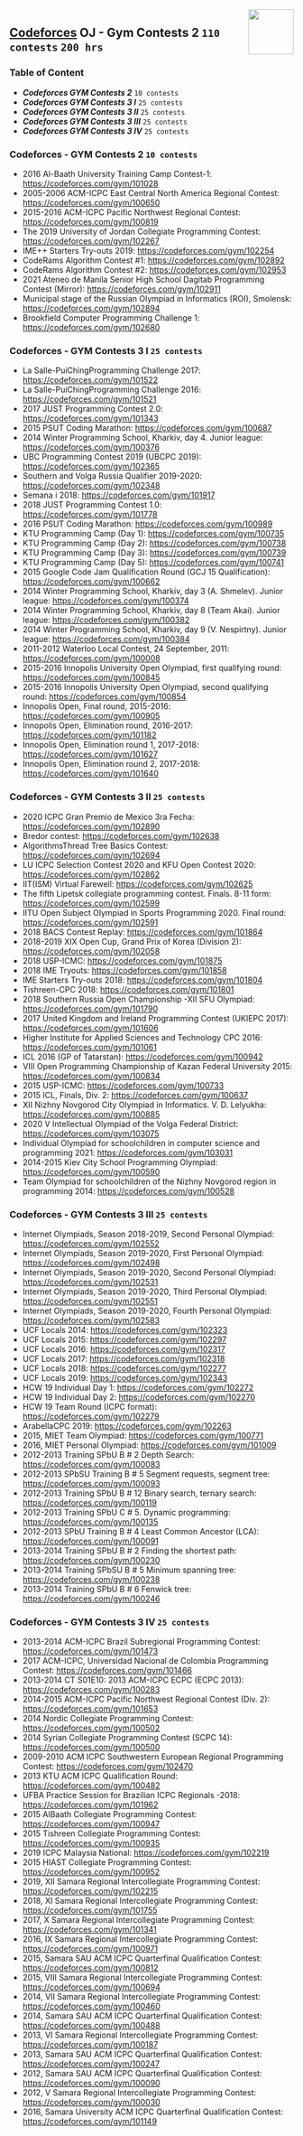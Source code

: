 <img align="right" width="80" height="80" src="https://github.com/cs-MohamedAyman/Problem-Solving-Training/blob/master/online-judges-logos/codeforces.jpg">

## [Codeforces](https://codeforces.com/) OJ - Gym Contests 2 `110 contests` `200 hrs`

### Table of Content

- ***Codeforces GYM Contests 2***     `10 contests`
- ***Codeforces GYM Contests 3 I***   `25 contests`
- ***Codeforces GYM Contests 3 II***  `25 contests`
- ***Codeforces GYM Contests 3 III*** `25 contests`
- ***Codeforces GYM Contests 3 IV***  `25 contests`

### Codeforces - GYM Contests 2 `10 contests`

- 2016 Al-Baath University Training Camp Contest-1: https://codeforces.com/gym/101028
- 2005-2006 ACM-ICPC East Central North America Regional Contest: https://codeforces.com/gym/100650
- 2015-2016 ACM-ICPC Pacific Northwest Regional Contest: https://codeforces.com/gym/100819
- The 2019 University of Jordan Collegiate Programming Contest: https://codeforces.com/gym/102267
- IME++ Starters Try-outs 2019: https://codeforces.com/gym/102254
- CodeRams Algorithm Contest #1: https://codeforces.com/gym/102892
- CodeRams Algorithm Contest #2: https://codeforces.com/gym/102953
- 2021 Ateneo de Manila Senior High School Dagitab Programming Contest (Mirror): https://codeforces.com/gym/102911
- Municipal stage of the Russian Olympiad in Informatics (ROI), Smolensk: https://codeforces.com/gym/102894
- Brookfield Computer Programming Challenge 1: https://codeforces.com/gym/102680

### Codeforces -  GYM Contests 3 I `25 contests`

- La Salle-PuiChingProgramming Challenge 2017: https://codeforces.com/gym/101522
- La Salle-PuiChingProgramming Challenge 2016: https://codeforces.com/gym/101521
- 2017 JUST Programming Contest 2.0: https://codeforces.com/gym/101343
- 2015 PSUT Coding Marathon: https://codeforces.com/gym/100687
- 2014 Winter Programming School, Kharkiv, day 4. Junior league: https://codeforces.com/gym/100376
- UBC Programming Contest 2019 (UBCPC 2019): https://codeforces.com/gym/102365
- Southern and Volga Russia Qualifier 2019-2020: https://codeforces.com/gym/102348
- Semana i 2018: https://codeforces.com/gym/101917
- 2018 JUST Programming Contest 1.0: https://codeforces.com/gym/101778
- 2016 PSUT Coding Marathon: https://codeforces.com/gym/100989
- KTU Programming Camp (Day 1): https://codeforces.com/gym/100735
- KTU Programming Camp (Day 2): https://codeforces.com/gym/100738
- KTU Programming Camp (Day 3): https://codeforces.com/gym/100739
- KTU Programming Camp (Day 5): https://codeforces.com/gym/100741
- 2015 Google Code Jam Qualification Round (GCJ 15 Qualification): https://codeforces.com/gym/100662
- 2014 Winter Programming School, Kharkiv, day 3 (A. Shmelev). Junior league: https://codeforces.com/gym/100374
- 2014 Winter Programming School, Kharkiv, day 8 (Team Akai). Junior league: https://codeforces.com/gym/100382
- 2014 Winter Programming School, Kharkiv, day 9 (V. Nespirtny). Junior league: https://codeforces.com/gym/100384
- 2011-2012 Waterloo Local Contest, 24 September, 2011: https://codeforces.com/gym/100008
- 2015-2016 Innopolis University Open Olympiad, first qualifying round: https://codeforces.com/gym/100845
- 2015-2016 Innopolis University Open Olympiad, second qualifying round: https://codeforces.com/gym/100854
- Innopolis Open, Final round, 2015-2016: https://codeforces.com/gym/100905
- Innopolis Open, Elimination round, 2016-2017: https://codeforces.com/gym/101182
- Innopolis Open, Elimination round 1, 2017-2018: https://codeforces.com/gym/101627
- Innopolis Open, Elimination round 2, 2017-2018: https://codeforces.com/gym/101640

### Codeforces -  GYM Contests 3 II `25 contests`

- 2020 ICPC Gran Premio de Mexico 3ra Fecha: https://codeforces.com/gym/102890
- Bredor contest: https://codeforces.com/gym/102638
- AlgorithmsThread Tree Basics Contest: https://codeforces.com/gym/102694
- LU ICPC Selection Contest 2020 and KFU Open Contest 2020: https://codeforces.com/gym/102862
- IIT(ISM) Virtual Farewell: https://codeforces.com/gym/102625
- The fifth Lipetsk collegiate programming contest. Finals. 8-11 form: https://codeforces.com/gym/102599
- IITU Open Subject Olympiad in Sports Programming 2020. Final round: https://codeforces.com/gym/102591
- 2018 BACS Contest Replay: https://codeforces.com/gym/101864
- 2018-2019 XIX Open Cup, Grand Prix of Korea (Division 2): https://codeforces.com/gym/102058
- 2018 USP-ICMC: https://codeforces.com/gym/101875
- 2018 IME Tryouts: https://codeforces.com/gym/101858
- IME Starters Try-outs 2018: https://codeforces.com/gym/101804
- Tishreen-CPC 2018: https://codeforces.com/gym/101801
- 2018 Southern Russia Open Championship -XII SFU Olympiad: https://codeforces.com/gym/101790
- 2017 United Kingdom and Ireland Programming Contest (UKIEPC 2017): https://codeforces.com/gym/101606
- Higher Institute for Applied Sciences and Technology CPC 2016: https://codeforces.com/gym/101061
- ICL 2016 (GP of Tatarstan): https://codeforces.com/gym/100942
- VIII Open Programming Championship of Kazan Federal University 2015: https://codeforces.com/gym/100834
- 2015 USP-ICMC: https://codeforces.com/gym/100733
- 2015 ICL, Finals, Div. 2: https://codeforces.com/gym/100637
- XII Nizhny Novgorod City Olympiad in Informatics. V. D. Lelyukha: https://codeforces.com/gym/100885
- 2020 V Intellectual Olympiad of the Volga Federal District: https://codeforces.com/gym/103075
- Individual Olympiad for schoolchildren in computer science and programming 2021: https://codeforces.com/gym/103031
- 2014-2015 Kiev City School Programming Olympiad: https://codeforces.com/gym/100590
- Team Olympiad for schoolchildren of the Nizhny Novgorod region in programming 2014: https://codeforces.com/gym/100528

### Codeforces -  GYM Contests 3 III `25 contests`

- Internet Olympiads, Season 2018-2019, Second Personal Olympiad: https://codeforces.com/gym/102552
- Internet Olympiads, Season 2019-2020, First Personal Olympiad: https://codeforces.com/gym/102498
- Internet Olympiads, Season 2019-2020, Second Personal Olympiad: https://codeforces.com/gym/102531
- Internet Olympiads, Season 2019-2020, Third Personal Olympiad: https://codeforces.com/gym/102551
- Internet Olympiads, Season 2019-2020, Fourth Personal Olympiad: https://codeforces.com/gym/102583
- UCF Locals 2014: https://codeforces.com/gym/102323
- UCF Locals 2015: https://codeforces.com/gym/102297
- UCF Locals 2016: https://codeforces.com/gym/102317
- UCF Locals 2017: https://codeforces.com/gym/102318
- UCF Locals 2018: https://codeforces.com/gym/102277
- UCF Locals 2019: https://codeforces.com/gym/102343
- HCW 19 Individual Day 1: https://codeforces.com/gym/102272
- HCW 19 Individual Day 2: https://codeforces.com/gym/102270
- HCW 19 Team Round (ICPC format): https://codeforces.com/gym/102279
- ArabellaCPC 2019: https://codeforces.com/gym/102263
- 2015, MIET Team Olympiad: https://codeforces.com/gym/100771
- 2016, MIET Personal Olympiad: https://codeforces.com/gym/101009
- 2012-2013 Training SPbU B # 2 Depth Search: https://codeforces.com/gym/100083
- 2012-2013 SPbSU Training B # 5 Segment requests, segment tree: https://codeforces.com/gym/100093
- 2012-2013 Training SPbU B # 12 Binary search, ternary search: https://codeforces.com/gym/100119
- 2012-2013 Training SPbU C # 5. Dynamic programming: https://codeforces.com/gym/100135
- 2012-2013 SPbU Training B # 4 Least Common Ancestor (LCA): https://codeforces.com/gym/100091
- 2013-2014 Training SPbU B # 2 Finding the shortest path: https://codeforces.com/gym/100230
- 2013-2014 Training SPbSU B # 5 Minimum spanning tree: https://codeforces.com/gym/100238
- 2013-2014 Training SPbU B # 6 Fenwick tree: https://codeforces.com/gym/100246

### Codeforces -  GYM Contests 3 IV `25 contests`

- 2013-2014 ACM-ICPC Brazil Subregional Programming Contest: https://codeforces.com/gym/101473
- 2017 ACM-ICPC, Universidad Nacional de Colombia Programming Contest: https://codeforces.com/gym/101466
- 2013-2014 CT S01E10: 2013 ACM-ICPC ECPC (ECPC 2013): https://codeforces.com/gym/100283
- 2014-2015 ACM-ICPC Pacific Northwest Regional Contest (Div. 2): https://codeforces.com/gym/101653
- 2014 Nordic Collegiate Programming Contest: https://codeforces.com/gym/100502
- 2014 Syrian Collegiate Programming Contest (SCPC 14): https://codeforces.com/gym/100500
- 2009-2010 ACM ICPC Southwestern European Regional Programming Contest: https://codeforces.com/gym/102470
- 2013 KTU ACM ICPC Qualification Round: https://codeforces.com/gym/100482
- UFBA Practice Session for Brazilian ICPC Regionals -2018: https://codeforces.com/gym/101962
- 2015 AlBaath Collegiate Programming Contest: https://codeforces.com/gym/100947
- 2015 Tishreen Collegiate Programming Contest: https://codeforces.com/gym/100935
- 2019 ICPC Malaysia National: https://codeforces.com/gym/102219
- 2015 HIAST Collegiate Programming Contest: https://codeforces.com/gym/100952
- 2019, XII Samara Regional Intercollegiate Programming Contest: https://codeforces.com/gym/102215
- 2018, XI Samara Regional Intercollegiate Programming Contest: https://codeforces.com/gym/101755
- 2017, X Samara Regional Intercollegiate Programming Contest: https://codeforces.com/gym/101341
- 2016, IX Samara Regional Intercollegiate Programming Contest: https://codeforces.com/gym/100971
- 2015, Samara SAU ACM ICPC Quarterfinal Qualification Contest: https://codeforces.com/gym/100812
- 2015, VIII Samara Regional Intercollegiate Programming Contest: https://codeforces.com/gym/100694
- 2014, VII Samara Regional Intercollegiate Programming Contest: https://codeforces.com/gym/100460
- 2014, Samara SAU ACM ICPC Quarterfinal Qualification Contest: https://codeforces.com/gym/100488
- 2013, VI Samara Regional Intercollegiate Programming Contest: https://codeforces.com/gym/100187
- 2013, Samara SAU ACM ICPC Quarterfinal Qualification Contest: https://codeforces.com/gym/100247
- 2012, Samara SAU ACM ICPC Quarterfinal Qualification Contest: https://codeforces.com/gym/100090
- 2012, V Samara Regional Intercollegiate Programming Contest: https://codeforces.com/gym/100030
- 2016, Samara University ACM ICPC Quarterfinal Qualification Contest: https://codeforces.com/gym/101149
